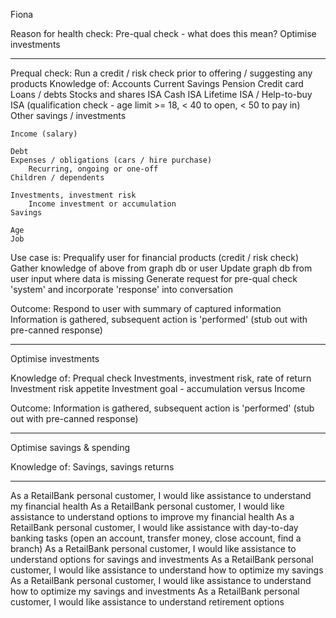 Fiona

Reason for health check: 
Pre-qual check - what does this mean?
Optimise investments

---------------------

Prequal check: Run a credit / risk check prior to offering / suggesting any products
Knowledge of:
    Accounts
        Current
        Savings
        Pension
        Credit card
        Loans / debts
        Stocks and shares ISA
        Cash ISA
        Lifetime ISA / Help-to-buy ISA (qualification check - age limit >= 18, < 40 to open, < 50 to pay in)
        Other savings / investments

    Income (salary)

    Debt
    Expenses / obligations (cars / hire purchase)
        Recurring, ongoing or one-off
    Children / dependents

    Investments, investment risk
        Income investment or accumulation
    Savings
    
    Age
    Job
    
Use case is:
    Prequalify user for financial products (credit / risk check)
        Gather knowledge of above from graph db or user
        Update graph db from user input where data is missing
        Generate request for pre-qual check 'system' and incorporate 'response' into conversation

Outcome:
    Respond to user with summary of captured information
    Information is gathered, subsequent action is 'performed' (stub out with pre-canned response)


-------------------

Optimise investments

Knowledge of:
    Prequal check
    Investments, investment risk, rate of return
    Investment risk appetite
    Investment goal - accumulation versus Income

Outcome:
    Information is gathered, subsequent action is 'performed' (stub out with pre-canned response)

--------------------

Optimise savings & spending

Knowledge of:
    Savings, savings returns





---------------------


As a RetailBank personal customer, I would like assistance to understand my financial health
As a RetailBank personal customer, I would like assistance to understand options to improve my financial health
As a RetailBank personal customer, I would like assistance with day-to-day banking tasks (open an account, transfer money, close account, find a branch)
As a RetailBank personal customer, I would like assistance to understand options for savings and investments
As a RetailBank personal customer, I would like assistance to understand how to optimize my savings
As a RetailBank personal customer, I would like assistance to understand how to optimize my savings and investments
As a RetailBank personal customer, I would like assistance to understand retirement options


